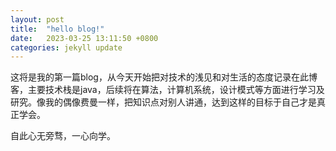 ```yaml
---
layout: post
title:  "hello blog!"
date:   2023-03-25 13:11:50 +0800
categories: jekyll update
---
```




​	这将是我的第一篇blog，从今天开始把对技术的浅见和对生活的态度记录在此博客，主要技术栈是java，后续将在算法，计算机系统，设计模式等方面进行学习及研究。像我的偶像费曼一样，把知识点对别人讲通，达到这样的目标于自己才是真正学会。

自此心无旁骛，一心向学。

​	

​	
